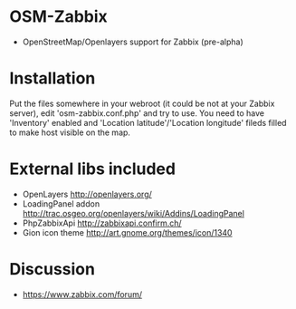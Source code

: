 OSM-Zabbix
==========

* OpenStreetMap/Openlayers support for Zabbix (pre-alpha)

Installation
==========

Put the files somewhere in your webroot (it could be not at your Zabbix server), edit 'osm-zabbix.conf.php' and try to use.
You need to have 'Inventory' enabled and 'Location latitude'/'Location longitude' fileds filled to make host visible on the map.

External libs included
==========

* OpenLayers http://openlayers.org/
* LoadingPanel addon http://trac.osgeo.org/openlayers/wiki/Addins/LoadingPanel
* PhpZabbixApi http://zabbixapi.confirm.ch/
* Gion icon theme http://art.gnome.org/themes/icon/1340

Discussion
==========

* https://www.zabbix.com/forum/

